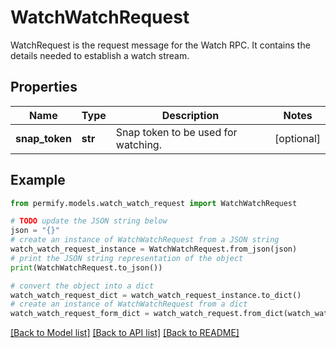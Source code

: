 # WatchWatchRequest

WatchRequest is the request message for the Watch RPC. It contains the details needed to establish a watch stream.

## Properties

Name | Type | Description | Notes
------------ | ------------- | ------------- | -------------
**snap_token** | **str** | Snap token to be used for watching. | [optional] 

## Example

```python
from permify.models.watch_watch_request import WatchWatchRequest

# TODO update the JSON string below
json = "{}"
# create an instance of WatchWatchRequest from a JSON string
watch_watch_request_instance = WatchWatchRequest.from_json(json)
# print the JSON string representation of the object
print(WatchWatchRequest.to_json())

# convert the object into a dict
watch_watch_request_dict = watch_watch_request_instance.to_dict()
# create an instance of WatchWatchRequest from a dict
watch_watch_request_form_dict = watch_watch_request.from_dict(watch_watch_request_dict)
```
[[Back to Model list]](../README.md#documentation-for-models) [[Back to API list]](../README.md#documentation-for-api-endpoints) [[Back to README]](../README.md)


